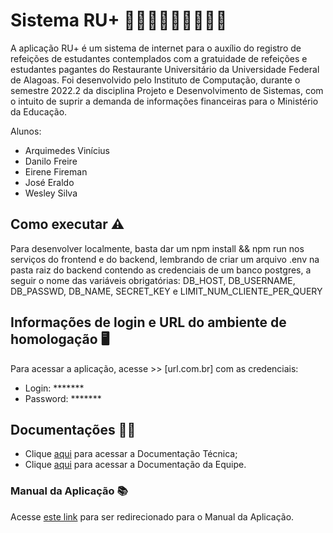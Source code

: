 # Sistema RU+ 👨🏻‍💻👩🏻‍🎓👨🏻‍🎓

A aplicação RU+ é um sistema de internet para o auxílio do registro de refeições de estudantes contemplados com a gratuidade de refeições e estudantes pagantes do Restaurante Universitário da Universidade Federal de Alagoas.  Foi desenvolvido pelo Instituto de Computação, durante o semestre 2022.2 da disciplina Projeto e Desenvolvimento de Sistemas, com o intuito de suprir a demanda de informações financeiras para o Ministério da Educação.  

Alunos:
- Arquimedes Vinícius 
- Danilo Freire
- Eirene Fireman
- José Eraldo
- Wesley Silva


## Como executar ⚠️

Para desenvolver localmente, basta dar um npm install && npm run nos serviços do frontend e do backend, lembrando de criar um arquivo .env na pasta raiz do backend contendo as credenciais de um banco postgres, a seguir o nome das variáveis obrigatórias: DB_HOST, DB_USERNAME, DB_PASSWD, DB_NAME, SECRET_KEY e LIMIT_NUM_CLIENTE_PER_QUERY

## Informações de login e URL do ambiente de homologação 🖥️

Para acessar a aplicação, acesse >> [url.com.br] com as credenciais: 
- Login: *******
- Password: ******* 

## Documentações 📄📃
- Clique [aqui](https://drive.google.com/drive/folders/1EIDP4p-Wo0za1N68_VSunKPJ9H6XwsNW?usp=sharing) para acessar a Documentação Técnica;
- Clique [aqui](https://drive.google.com/drive/folders/109q4WxEyHbUEBvGUaZuBM6YEZRYqmRnh?usp=sharing) para acessar a Documentação da Equipe.

### Manual da Aplicação 📚

Acesse [este link](https://docs.google.com/document/d/1Eht1RmD9ZckZUs-57kmlgs6D0OaiRlXl/edit?usp=sharing&ouid=106259741160272126615&rtpof=true&sd=true) para ser redirecionado para o Manual da Aplicação.











